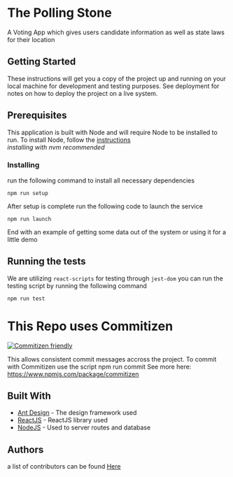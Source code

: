# The Polling Stone
A Voting App which gives users candidate information as well as state laws for their location

## Getting Started

These instructions will get you a copy of the project up and running on your local machine for development and testing purposes. See deployment for notes on how to deploy the project on a live system.

## Prerequisites
This application is built with Node and will require Node to be installed to run. To install Node, follow the [instructions](https://docs.npmjs.com/downloading-and-installing-node-js-and-npm) <br>
*installing with nvm recommended*

### Installing
run the following command to install all necessary dependencies

```
npm run setup
```

After setup is complete run the following code to launch the service

```
npm run launch
```

End with an example of getting some data out of the system or using it for a little demo


## Running the tests

We are utilizing `react-scripts` for testing through `jest-dom` you can run the testing script by running the following command
```
npm run test
```

# This Repo uses Commitizen

[![Commitizen friendly](https://img.shields.io/badge/commitizen-friendly-brightgreen.svg)](http://commitizen.github.io/cz-cli/)

This allows consistent commit messages accross the project. To commit with Commitizen use the script npm run commit
See more here:
https://www.npmjs.com/package/commitizen


## Built With

* [Ant Design](https://ant.design/) - The design framework used
* [ReactJS](https://reactjs.org/) - ReactJS library used
* [NodeJS](https://nodejs.org/en/) - Used to server routes and database


## Authors

a list of contributors can be found [Here](https://github.com/hratx39-blue-ocean/deep-dive/graphs/contributors)
